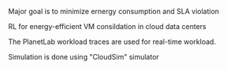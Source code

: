 Major goal is to minimize ernergy consumption and SLA violation

RL for energy-efficient VM consildation in cloud data centers 

The PlanetLab workload traces are used for real-time workload.

Simulation is done using "CloudSim" simulator

